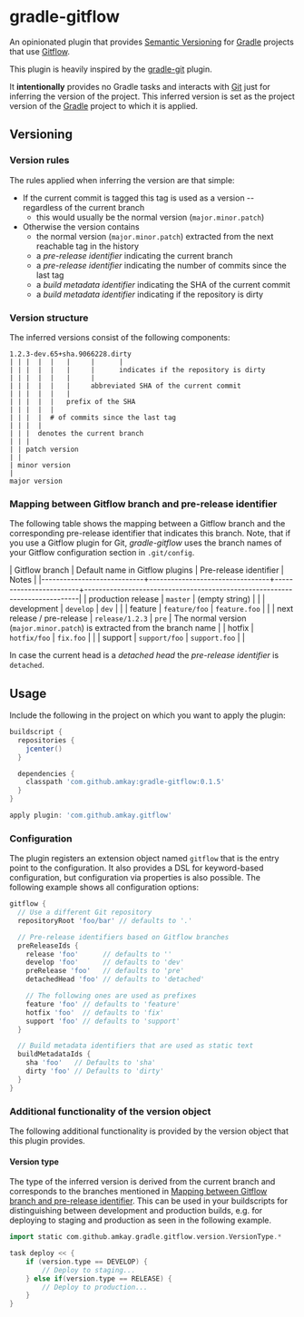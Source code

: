 gradle-gitflow
===============

An opinionated plugin that provides [Semantic Versioning](http://semver.org/) for [Gradle](https://gradle.org/) projects that use [Gitflow](http://nvie.com/posts/a-successful-git-branching-model/).

This plugin is heavily inspired by the [gradle-git](/ajoberstar/gradle-git) plugin.

It **intentionally** provides no Gradle tasks and interacts with [Git](http://git-scm.com/) just for inferring the version of the project.
This inferred version is set as the project version of the [Gradle](https://gradle.org/) project to which it is applied.



Versioning
-----------

### Version rules

The rules applied when inferring the version are that simple:

* If the current commit is tagged this tag is used as a version -- regardless of the current branch
    * this would usually be the normal version (`major.minor.patch`)
* Otherwise the version contains
    * the normal version (`major.minor.patch`) extracted from the next reachable tag in the history
    * a *pre-release identifier* indicating the current branch
    * a *pre-release identifier* indicating the number of commits since the last tag
    * a *build metadata identifier* indicating the SHA of the current commit
    * a *build metadata identifier* indicating if the repository is dirty


### Version structure

The inferred versions consist of the following components:

```
1.2.3-dev.65+sha.9066228.dirty
| | |  |  |   |     |      |
| | |  |  |   |     |      indicates if the repository is dirty
| | |  |  |   |     |
| | |  |  |   |     abbreviated SHA of the current commit
| | |  |  |   |
| | |  |  |   prefix of the SHA
| | |  |  |
| | |  |  # of commits since the last tag
| | |  |
| | |  denotes the current branch
| | |
| | patch version
| |
| minor version
|
major version
```


### Mapping between Gitflow branch and pre-release identifier

The following table shows the mapping between a Gitflow branch and the corresponding pre-release identifier that indicates this branch.
Note, that if you use a Gitflow plugin for Git, *gradle-gitflow* uses the branch names of your Gitflow configuration section in `.git/config`.

| Gitflow branch             | Default name in Gitflow plugins | Pre-release identifier | Notes                                                                      |
|----------------------------+---------------------------------+------------------------+----------------------------------------------------------------------------|
| production release         | `master`                        | (empty string)         |                                                                            |
| development                | `develop`                       | `dev`                  |                                                                            |
| feature                    | `feature/foo`                   | `feature.foo`          |                                                                            |
| next release / pre-release | `release/1.2.3`                 | `pre`                  | The normal version (`major.minor.patch`) is extracted from the branch name |
| hotfix                     | `hotfix/foo`                    | `fix.foo`              |                                                                            |
| support                    | `support/foo`                   | `support.foo`          |                                                                            |

In case the current head is a *detached head* the *pre-release identifier* is `detached`.



Usage
------

Include the following in the project on which you want to apply the plugin:

```groovy
buildscript {
  repositories {
    jcenter()
  }

  dependencies {
    classpath 'com.github.amkay:gradle-gitflow:0.1.5'
  }
}

apply plugin: 'com.github.amkay.gitflow'
```


### Configuration

The plugin registers an extension object named `gitflow` that is the entry point to the configuration.
It also provides a DSL for keyword-based configuration, but configuration via properties is also possible.
The following example shows all configuration options:

```groovy
gitflow {
  // Use a different Git repository
  repositoryRoot 'foo/bar' // defaults to '.'

  // Pre-release identifiers based on Gitflow branches
  preReleaseIds {
    release 'foo'      // defaults to ''
    develop 'foo'      // defaults to 'dev'
    preRelease 'foo'   // defaults to 'pre'
    detachedHead 'foo' // defaults to 'detached'

    // The following ones are used as prefixes
    feature 'foo' // defaults to 'feature'
    hotfix 'foo'  // defaults to 'fix'
    support 'foo' // defaults to 'support'
  }

  // Build metadata identifiers that are used as static text
  buildMetadataIds {
    sha 'foo'   // Defaults to 'sha'
    dirty 'foo' // Defaults to 'dirty'
  }
}
```


### Additional functionality of the version object

The following additional functionality is provided by the version object that this plugin provides.



#### Version type

The type of the inferred version is derived from the current branch and corresponds to the branches mentioned in [Mapping between Gitflow branch and pre-release identifier](#mapping-between-gitflow-branch-and-pre-release-identifier).
This can be used in your buildscripts for distinguishing between development and production builds, e.g. for deploying to staging and production as seen in the following example.

```groovy
import static com.github.amkay.gradle.gitflow.version.VersionType.*

task deploy << {
    if (version.type == DEVELOP) {
        // Deploy to staging...
    } else if(version.type == RELEASE) {
        // Deploy to production...
    }
}
```
